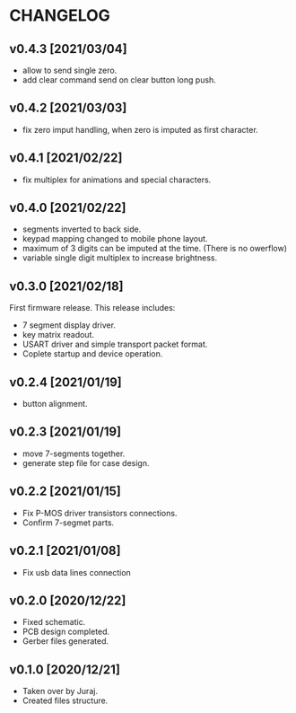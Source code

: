 # CHANGELOG

## v0.4.3 [2021/03/04]

- allow to send single zero.
- add clear command send on clear button long push.

## v0.4.2 [2021/03/03]

- fix zero imput handling, when zero is imputed as first character.

## v0.4.1 [2021/02/22]

- fix multiplex for animations and special characters.

## v0.4.0 [2021/02/22]

- segments inverted to back side.
- keypad mapping changed to mobile phone layout.
- maximum of 3 digits can be imputed at the time. (There is no owerflow)
- variable single digit multiplex to increase brightness.

## v0.3.0 [2021/02/18]

First firmware release. This release includes:

- 7 segment display driver.
- key matrix readout.
- USART driver and simple transport packet format.
- Coplete startup and device operation.

## v0.2.4 [2021/01/19]

- button alignment.

## v0.2.3 [2021/01/19]

- move 7-segments together.
- generate step file for case design.

## v0.2.2 [2021/01/15]

- Fix P-MOS driver transistors connections.
- Confirm 7-segmet parts.

## v0.2.1 [2021/01/08]

- Fix usb data lines connection

## v0.2.0 [2020/12/22]

- Fixed schematic.
- PCB design completed.
- Gerber files generated.

## v0.1.0 [2020/12/21]

- Taken over by Juraj.
- Created files structure.

